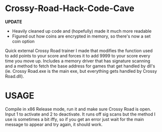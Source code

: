 # Crossy-Road-Hack-Code-Cave

**UPDATE**
- Heavily cleaned up code and (hopefully) made it much more readable
- Figured out how coins are encrypted in memory, so there's now a set coin option

Quick external Crossy Road trainer I made that modifies the function used to add points to your score and forces it to add 9999 to your score every time you move up. Includes a memory driver that has signature scanning and a method to fetch the base address for games that get handled by dll's (ie. Crossy Road.exe is the main exe, but everything gets handled by Crossy Road.dll).

# USAGE
Compile in x86 Release mode, run it and make sure Crossy Road is open. Input 1 to activate and 2 to deactivate. It runs off sig scans but the method I use is sometimes a bit iffy, so if you get an error just wait for the main message to appear and try again, it should work.
